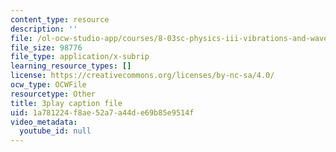 ```yaml
---
content_type: resource
description: ''
file: /ol-ocw-studio-app/courses/8-03sc-physics-iii-vibrations-and-waves-fall-2016/1a781224f8ae52a7a44de69b85e9514f_Dlhma3z57SA.vtt
file_size: 98776
file_type: application/x-subrip
learning_resource_types: []
license: https://creativecommons.org/licenses/by-nc-sa/4.0/
ocw_type: OCWFile
resourcetype: Other
title: 3play caption file
uid: 1a781224-f8ae-52a7-a44d-e69b85e9514f
video_metadata:
  youtube_id: null
---
```

